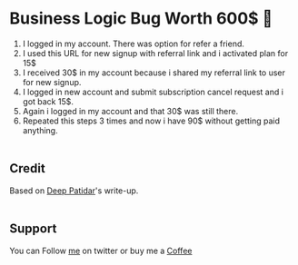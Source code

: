 # Business Logic Bug Worth 600$ 🧩

1. I logged in my account. There was option for refer a friend.
2. I used this URL for new signup with referral link and i activated plan for 15$
3. I received 30$ in my account because i shared my referral link to user for new signup.
4. I logged in new account and submit subscription cancel request and i got back 15$.
5. Again i logged in my account and that 30$ was still there.
6. Repeated this steps 3 times and now i have 90$ without getting paid anything.
</br>&nbsp;

## Credit
Based on [Deep Patidar](https://itsdeepceh.medium.com/a-business-logic-error-bug-worth-600-a0050720bfee)'s write-up.
</br>&nbsp;

## Support
You can Follow [me](https://twitter.com/MeAsHacker_HNA) on twitter or buy me a [Coffee](https://buymeacoffee.com/NafisiAslH)
